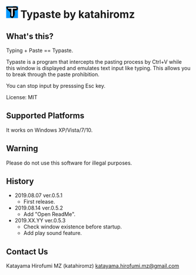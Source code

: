 # ![](typaste.png "") Typaste by katahiromz

## What's this?

Typing + Paste == Typaste.

Typaste is a program that intercepts the pasting process by Ctrl+V 
while this window is displayed and emulates text input like typing. 
This allows you to break through the paste prohibition.

You can stop input by presssing Esc key.

License: MIT

## Supported Platforms

It works on Windows XP/Vista/7/10.

## Warning

Please do not use this software for illegal purposes.

## History

- 2019.08.07 ver.0.5.1
    - First release.
- 2019.08.14 ver.0.5.2
    - Add "Open ReadMe".
- 2019.XX.YY ver.0.5.3
    - Check window existence before startup.
    - Add play sound feature.

## Contact Us

Katayama Hirofumi MZ (katahiromz)
katayama.hirofumi.mz@gmail.com
